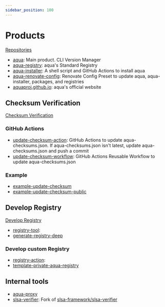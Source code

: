 ```yaml
---
sidebar_position: 100
---
```


# Products

[Repositories](https://github.com/orgs/aquaproj/repositories)

- [aqua](https://github.com/aquaproj/aqua): Main product. CLI Version Manager
- [aqua-registry](aqua-registry/index.md): aqua's Standard Registry
- [aqua-installer](aqua-installer.md): A shell script and GitHub Actions to install aqua
- [aqua-renovate-config](aqua-renovate-config.md): Renovate Config Preset to update aqua, aqua-installer, packages, and registries
- [aquaproj.github.io](https://github.com/aquaproj/aquaproj.github.io): aqua's official website

## Checksum Verification

[Checksum Verification](/docs/reference/security/checksum)

### GitHub Actions

- [update-checksum-action](update-checksum-action.md): GitHub Actions to update aqua-checksums.json. If aqua-checksums.json isn't latest, update aqua-checksums.json and push a commit
- [update-checksum-workflow](update-checksum-workflow.md): GitHub Actions Reusable Workflow to update aqua-checksums.json

### Example

- [example-update-checksum](https://github.com/aquaproj/example-update-checksum)
- [example-update-checksum-public](https://github.com/aquaproj/example-update-checksum-public)

## Develop Registry

[Develop Registry](/docs/develop-registry/)

- [registry-tool](https://github.com/aquaproj/registry-tool): 
- [generate-registry-deep](https://github.com/aquaproj/generate-registry-deep)

### Develop custom Registry

- [registry-action](https://github.com/aquaproj/registry-tool): 
- [template-private-aqua-registry](https://github.com/aquaproj/template-private-aqua-registry)

## Internal tools

- [aqua-proxy](aqua-proxy.md)
- [slsa-verifier](https://github.com/aquaproj/slsa-verifier): Fork of [slsa-framework/slsa-verifier](https://github.com/slsa-framework/slsa-verifier)
